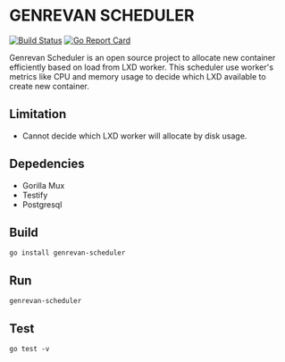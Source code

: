 # GENREVAN SCHEDULER
[![Build Status](https://travis-ci.org/go-squads/genrevan-scheduler.svg?branch=master)](https://travis-ci.org/go-squads/genrevan-scheduler)
[![Go Report Card](https://goreportcard.com/badge/github.com/go-squads/genrevan-scheduler)](https://goreportcard.com/report/github.com/go-squads/genrevan-scheduler)

Genrevan Scheduler is an open source project to allocate new container efficiently based on load from LXD worker.
This scheduler use worker's metrics like CPU and memory usage to decide which LXD available to create new container.

## Limitation
- Cannot decide which LXD worker will allocate by disk usage.

## Depedencies
- Gorilla Mux
- Testify
- Postgresql

## Build
``` go install genrevan-scheduler ```

## Run
``` genrevan-scheduler ```

## Test
``` go test -v ```
